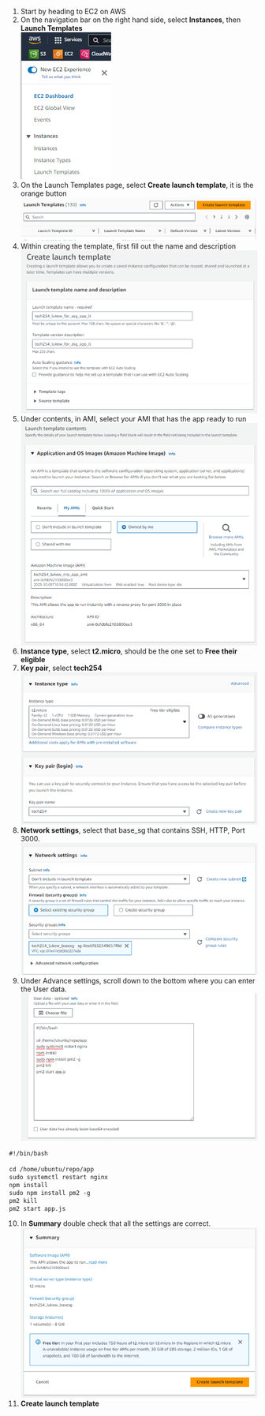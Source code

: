1. Start by heading to EC2 on AWS
2. On the navigation bar on the right hand side, select **Instances**, then **Launch Templates**  
![](images/launch1.png)
3. On the Launch Templates page, select **Create launch template**, it is the orange button  
![](images/launch2.png)
4. Within creating the template, first fill out the name and description  
![](images/launch3.png)
5. Under contents, in AMI, select your AMI that has the app ready to run  
![](images/launch4.png)
6. **Instance type**, select **t2.micro**, should be the one set to **Free their eligible**  
7. **Key pair**, select **tech254**  
![](images/launch5.png)
8. **Network settings**, select that base_sg that contains SSH, HTTP, Port 3000. 
![](images/launch6.png)
9. Under Advance settings, scroll down to the bottom where you can enter the User data.  
![](images/launch7.png)
```
#!/bin/bash

cd /home/ubuntu/repo/app
sudo systemctl restart nginx
npm install
sudo npm install pm2 -g
pm2 kill
pm2 start app.js
```
10. In **Summary** double check that all the settings are correct.  
![](images/launch8.png)
11. **Create launch template**
